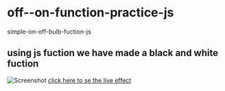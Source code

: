# off--on-function-practice-js
simple-on-off-bulb-fuction-js
## using js fuction we have made a black and white fuction
![Screenshot](https://user-images.githubusercontent.com/113175828/211189136-a85cdf15-96df-4c16-80ed-be2c5ceb4535.png)
[click here to se the live effect](https://simple-on-off-bulb-fuction.netlify.app/)

